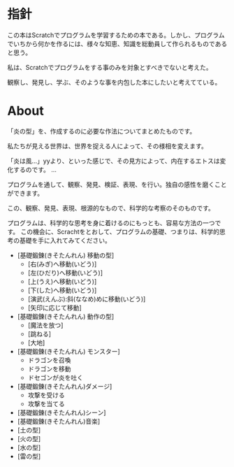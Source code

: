 # 指針
 この本はScratchでプログラムを学習するための本である。しかし、プログラムでいちから何かを作るには、様々な知恵、知識を総動員して作られるものであると思う。
 
 私は、Scratchでプログラムをする事のみを対象とすべきでないと考えた。

 観察し、発見し、学ぶ、そのような事を内包した本にしたいと考えてている。
 
 
 

# About
「炎の型」を、作成するのに必要な作法についてまとめたものです。

私たちが見える世界は、世界を捉える人によって、その様相を変えます。

「炎は風...」yyより、といった感じで、その見方によって、内在するエトスは変化するのです。
...


プログラムを通して、観察、発見、検証、表現、を行い。独自の感性を磨くことができます。


この、観察、発見、表現、根源的なもので、科学的な考察のそのものです。

プログラムは、科学的な思考を身に着けるのにもっとも、容易な方法の一つです。
この機会に、Scrachtをとおして、プログラムの基礎、つまりは、科学的思考の基礎を手に入れてみてください。


* [基礎鍛錬(きそたんれん) 移動の型]
  * [右(みぎ)へ移動(いどう)]
  * [左(ひだり)へ移動(いどう)]
  * [上(うえ)へ移動(いどう)]
  * [下(した)へ移動(いどう)]
  * [演武(えんぶ):斜(ななめ)めに移動(いどう)]
  * [矢印に応じて移動]
* [基礎鍛錬(きそたんれん) 動作の型]
  * [魔法を放つ]
  * [跳ねる]
  * [大地]
* [基礎鍛錬(きそたんれん) モンスター]
  * ドラゴンを召喚
  * ドラゴンを移動
  * ドセゴンが炎を吐く
* [基礎鍛錬(きそたんれん)ダメージ]
  * 攻撃を受ける
  * 攻撃を当てる
* [基礎鍛錬(きそたんれん)シーン]
* [基礎鍛錬(きそたんれん)音楽]
* [土の型]
* [火の型]
* [水の型]
* [雷の型]

